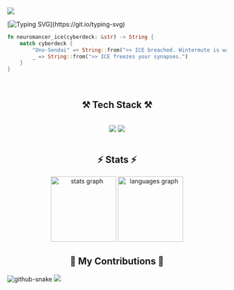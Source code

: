 ###
<img src="https://capsule-render.vercel.app/api?type=waving&height=150&color=9D59D2FF">

[![Typing SVG](https://readme-typing-svg.herokuapp.com?font=&size=25&duration=3000&pause=500&color=9D59D2&center=true&width=435&lines=Hello+there!;I'm+Margo.;'Sky+tuned+to+a+dead+channel')](https://git.io/typing-svg)

```rust
fn neuromancer_ice(cyberdeck: &str) -> String {
    match cyberdeck {
        "Ono-Sendai" => String::from(">> ICE breached. Wintermute is watching..."),
        _ => String::from(">> ICE freezes your synapses.")
    }
}
```
<br/>
<h2 align="center">⚒️ Tech Stack ⚒️</h2>
<br/>
<div align="center">
    <img src="https://skillicons.dev/icons?i=git,github,githubactions,kubernetes,docker,arch" />
    <img src="https://skillicons.dev/icons?i=rust,go,react,tailwind,cs,dotnet,mysql" /><br>
</div>

<br/>

<h2 align="center">⚡ Stats ⚡</h2>
<div align="center">
  <img src="https://github-readme-stats.vercel.app/api?username=MarcoAlvesa&hide_title=false&hide_rank=false&show_icons=true&include_all_commits=true&count_private=true&disable_animations=false&theme=dracula&locale=en&hide_border=false" height="150" alt="stats graph"  />
  <img src="https://github-readme-stats.vercel.app/api/top-langs?username=MarcoAlvesa&locale=en&hide_title=false&layout=compact&card_width=320&langs_count=5&theme=dracula&hide_border=false" height="150" alt="languages graph"  />
</div>

<h2 align="center">🐍 My Contributions 🐍</h2>

<picture>
  <source media="(prefers-color-scheme: dark)" srcset="https://raw.githubusercontent.com/MarcoAlvesa/MarcoAlvesa/output/github-snake-dark.svg" />
  <source media="(prefers-color-scheme: light)" srcset="https://raw.githubusercontent.com/MarcoAlvesa/MarcoAlvesa/output/github-snake.svg" />
  <img alt="github-snake" src="https://raw.githubusercontent.com/MarcoAlvesa/MarcoAlvesagit/output/github-snake.svg" />
</picture>

<img src="https://capsule-render.vercel.app/api?type=waving&height=150&color=9D59D2FF&section=footer">
